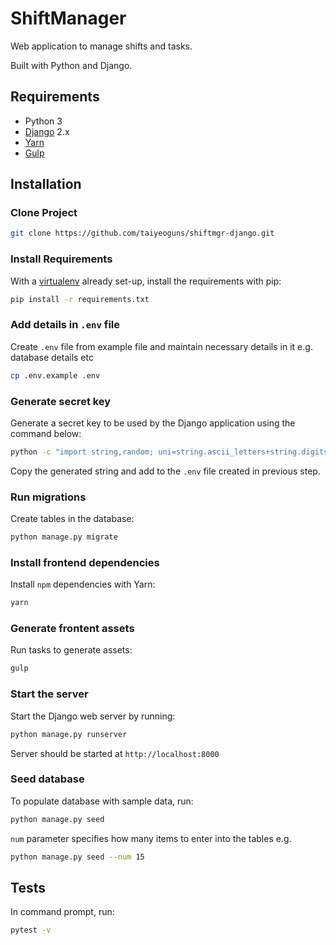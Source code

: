 # ShiftManager

Web application to manage shifts and tasks.

Built with Python and Django.

## Requirements

- Python 3
- [Django](https://www.djangoproject.com/) 2.x
- [Yarn](https://yarnpkg.com/lang/en/)
- [Gulp](https://gulpjs.com/)

## Installation

### Clone Project

```sh
git clone https://github.com/taiyeoguns/shiftmgr-django.git
```

### Install Requirements

With a [virtualenv](https://virtualenv.pypa.io/) already set-up, install the requirements with pip:

```sh
pip install -r requirements.txt
```

### Add details in `.env` file

Create `.env` file from example file and maintain necessary details in it e.g. database details etc

```sh
cp .env.example .env
```

### Generate secret key

Generate a secret key to be used by the Django application using the command below:

```sh
python -c "import string,random; uni=string.ascii_letters+string.digits+string.punctuation; print(repr(''.join([random.SystemRandom().choice(uni) for i in range(random.randint(45,50))])))"
```

Copy the generated string and add to the `.env` file created in previous step.

### Run migrations

Create tables in the database:

```sh
python manage.py migrate
```

### Install frontend dependencies

Install `npm` dependencies with Yarn:

```sh
yarn
```

### Generate frontent assets

Run tasks to generate assets:

```sh
gulp
```

### Start the server

Start the Django web server by running:

```sh
python manage.py runserver
```

Server should be started at `http://localhost:8000`

### Seed database

To populate database with sample data, run:

```sh
python manage.py seed
```

`num` parameter specifies how many items to enter into the tables e.g.

```sh
python manage.py seed --num 15
```

## Tests

In command prompt, run:

```sh
pytest -v
```
